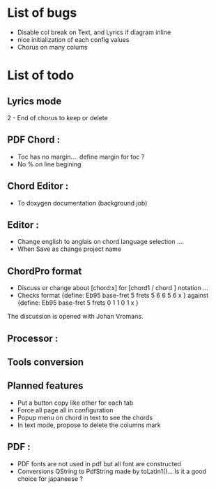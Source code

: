 List of bugs
============

- Disable col break on Text, and Lyrics if diagram inline
- nice initialization of each config values
- Chorus on many colums


List of  todo
===============


Lyrics mode
------------

2 - End of chorus to keep or delete


PDF Chord :
----------

- Toc has no margin.... define margin for toc ?
- No % on line begining

Chord Editor :
------------

- To doxygen documentation (background job)


Editor :
-------

- Change english to anglais on chord language selection ....
- When  Save as change project name

ChordPro format
---------------

- Discuss or change about [chord:x] for [chord1 / chord ] notation ...
- Checks format {define: Eb95 base-fret 5 frets 5 6 6 5 6 x } against
{define: Eb95 base-fret 5 frets 0 1 1 0 1 x }

The discussion is opened with Johan Vromans.

Processor :
----------


Tools conversion
-----------------


Planned features
------------------
- Put a button  copy like other for each tab
- Force all page all in configuration
- Popup menu on chord in text to see the chords
- In text mode, propose to delete the columns mark


PDF :
----
  - PDF fonts are not used in pdf but all font are constructed
  - Conversions QString to PdfString made by toLatin1()... Is it a good choice for japaneese ?
